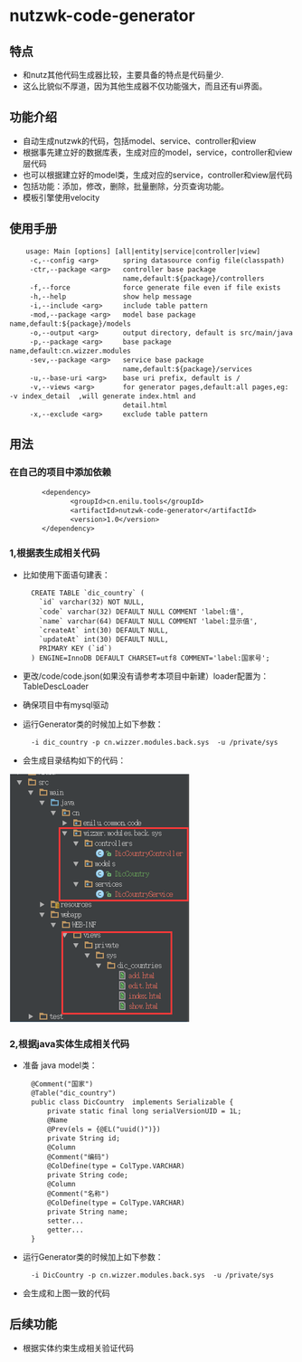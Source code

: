 # nutzwk-code-generator

## 特点
- 和nutz其他代码生成器比较，主要具备的特点是代码量少.
- 这么比貌似不厚道，因为其他生成器不仅功能强大，而且还有ui界面。

## 功能介绍
- 自动生成nutzwk的代码，包括model、service、controller和view
- 根据事先建立好的数据库表，生成对应的model，service，controller和view层代码
- 也可以根据建立好的model类，生成对应的service，controller和view层代码
- 包括功能：添加，修改，删除，批量删除，分页查询功能。
- 模板引擎使用velocity

## 使用手册

        usage: Main [options] [all|entity|service|controller|view]
         -c,--config <arg>      spring datasource config file(classpath)
         -ctr,--package <arg>   controller base package
                                name,default:${package}/controllers
         -f,--force             force generate file even if file exists
         -h,--help              show help message
         -i,--include <arg>     include table pattern
         -mod,--package <arg>   model base package name,default:${package}/models
         -o,--output <arg>      output directory, default is src/main/java
         -p,--package <arg>     base package name,default:cn.wizzer.modules
         -sev,--package <arg>   service base package
                                name,default:${package}/services
         -u,--base-uri <arg>    base uri prefix, default is /
         -v,--views <arg>       for generator pages,default:all pages,eg: -v index_detail  ,will generate index.html and
                                detail.html
         -x,--exclude <arg>     exclude table pattern


## 用法
### 在自己的项目中添加依赖

```
        <dependency>
               <groupId>cn.enilu.tools</groupId>
               <artifactId>nutzwk-code-generator</artifactId>
               <version>1.0</version>
        </dependency>
```        
### 1,根据表生成相关代码

- 比如使用下面语句建表：

        CREATE TABLE `dic_country` (
          `id` varchar(32) NOT NULL,
          `code` varchar(32) DEFAULT NULL COMMENT 'label:值',
          `name` varchar(64) DEFAULT NULL COMMENT 'label:显示值',
          `createAt` int(30) DEFAULT NULL,
          `updateAt` int(30) DEFAULT NULL,
          PRIMARY KEY (`id`)
        ) ENGINE=InnoDB DEFAULT CHARSET=utf8 COMMENT='label:国家号';

- 更改/code/code.json(如果没有请参考本项目中新建）loader配置为：TableDescLoader
- 确保项目中有mysql驱动
- 运行Generator类的时候加上如下参数：         
    
        -i dic_country -p cn.wizzer.modules.back.sys  -u /private/sys
        
- 会生成目录结构如下的代码：
 
 ![生成代码结构图](code-structure.png)
 
### 2,根据java实体生成相关代码
- 准备 java model类：

    
        @Comment("国家")
        @Table("dic_country")
        public class DicCountry  implements Serializable {
            private static final long serialVersionUID = 1L;
            @Name
            @Prev(els = {@EL("uuid()")})
            private String id;            
            @Column
            @Comment("编码")
            @ColDefine(type = ColType.VARCHAR)
            private String code;            
            @Column
            @Comment("名称")
            @ColDefine(type = ColType.VARCHAR)
            private String name;            
            setter...
            getter...   
        }
      
- 运行Generator类的时候加上如下参数：         
    
        -i DicCountry -p cn.wizzer.modules.back.sys  -u /private/sys

        
- 会生成和上图一致的代码
 
 
## 后续功能

- 根据实体约束生成相关验证代码

